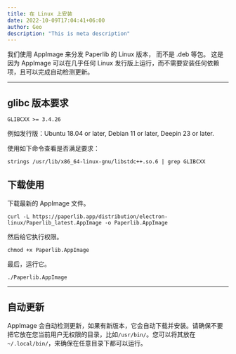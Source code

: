 ```yaml
---
title: 在 Linux 上安装 
date: 2022-10-09T17:04:41+06:00
author: Geo
description: "This is meta description"
---
```


我们使用 AppImage 来分发 Paperlib 的 Linux 版本， 而不是 .deb 等包。 这是因为 AppImage 可以在几乎任何 Linux 发行版上运行，而不需要安装任何依赖项，且可以完成自动检测更新。

---

## glibc 版本要求

`GLIBCXX >= 3.4.26`

例如发行版：Ubuntu 18.04 or later, Debian 11 or later, Deepin 23 or later.

使用如下命令查看是否满足要求：

```
strings /usr/lib/x86_64-linux-gnu/libstdc++.so.6 | grep GLIBCXX
```

## 下载使用

下载最新的 AppImage 文件。

```
curl -L https://paperlib.app/distribution/electron-linux/Paperlib_latest.AppImage -o Paperlib.AppImage
```

然后给它执行权限。

```
chmod +x Paperlib.AppImage
```

最后，运行它。

```
./Paperlib.AppImage
```

---

## 自动更新

AppImage 会自动检测更新，如果有新版本，它会自动下载并安装。请确保不要把它放在您当前用户无权限的目录，比如`/usr/bin/`。您可以将其放在`~/.local/bin/`，来确保在任意目录下都可以运行。